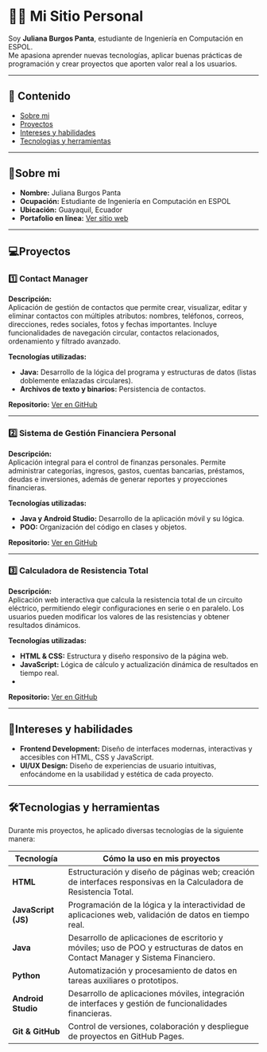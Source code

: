 # 👩‍💻 Mi Sitio Personal

Soy **Juliana Burgos Panta**, estudiante de Ingeniería en Computación en ESPOL.  
Me apasiona aprender nuevas tecnologías, aplicar buenas prácticas de programación y crear proyectos que aporten valor real a los usuarios.

---

## 📌 Contenido
* [Sobre mi](#sobre-mi)
* [Proyectos](#proyectos) 
* [Intereses y habilidades](#intereses-y-habilidades)
* [Tecnologias y herramientas](#tecnologias-y-herramientas)

---

## 📝Sobre mi
- **Nombre:** Juliana Burgos Panta  
- **Ocupación:** Estudiante de Ingeniería en Computación en ESPOL  
- **Ubicación:** Guayaquil, Ecuador  
- **Portafolio en línea:** [Ver sitio web](https://juzjuz10.github.io/Juzjuz10/)  

---


## 💻Proyectos 

### 1️⃣ Contact Manager
**Descripción:**  
Aplicación de gestión de contactos que permite crear, visualizar, editar y eliminar contactos con múltiples atributos: nombres, teléfonos, correos, direcciones, redes sociales, fotos y fechas importantes. Incluye funcionalidades de navegación circular, contactos relacionados, ordenamiento y filtrado avanzado.  

**Tecnologías utilizadas:**  
- **Java:** Desarrollo de la lógica del programa y estructuras de datos (listas doblemente enlazadas circulares).  
- **Archivos de texto y binarios:** Persistencia de contactos.  

**Repositorio:** [Ver en GitHub](https://github.com/DanRCM/ContactManager.git)  

---

### 2️⃣ Sistema de Gestión Financiera Personal
**Descripción:**  
Aplicación integral para el control de finanzas personales. Permite administrar categorías, ingresos, gastos, cuentas bancarias, préstamos, deudas e inversiones, además de generar reportes y proyecciones financieras.  

**Tecnologías utilizadas:**  
- **Java y Android Studio:** Desarrollo de la aplicación móvil y su lógica.  
- **POO:** Organización del código en clases y objetos.  

**Repositorio:** [Ver en GitHub](https://github.com/raydan90s/PROYECTOSEGUNDOPARCIAL.git)  

---

### 3️⃣ Calculadora de Resistencia Total
**Descripción:**  
Aplicación web interactiva que calcula la resistencia total de un circuito eléctrico, permitiendo elegir configuraciones en serie o en paralelo. Los usuarios pueden modificar los valores de las resistencias y obtener resultados dinámicos.  

**Tecnologías utilizadas:**  
- **HTML & CSS:** Estructura y diseño responsivo de la página web.  
- **JavaScript:** Lógica de cálculo y actualización dinámica de resultados en tiempo real.  
-
**Repositorio:** [Ver en GitHub](https://github.com/eimmy-o/fesd-pagina-resistencias.git)  

---

## 🎨Intereses y habilidades
- **Frontend Development:** Diseño de interfaces modernas, interactivas y accesibles con HTML, CSS y JavaScript.  
- **UI/UX Design:** Diseño de experiencias de usuario intuitivas, enfocándome en la usabilidad y estética de cada proyecto.  

---


## 🛠️Tecnologias y herramientas
Durante mis proyectos, he aplicado diversas tecnologías de la siguiente manera:  

| Tecnología | Cómo la uso en mis proyectos |
|------------|-----------------------------|
| **HTML** | Estructuración y diseño de páginas web; creación de interfaces responsivas en la Calculadora de Resistencia Total. |
| **JavaScript (JS)** | Programación de la lógica y la interactividad de aplicaciones web, validación de datos en tiempo real. |
| **Java** | Desarrollo de aplicaciones de escritorio y móviles; uso de POO y estructuras de datos en Contact Manager y Sistema Financiero. |
| **Python** | Automatización y procesamiento de datos en tareas auxiliares o prototipos. |
| **Android Studio** | Desarrollo de aplicaciones móviles, integración de interfaces y gestión de funcionalidades financieras. |
| **Git & GitHub** | Control de versiones, colaboración y despliegue de proyectos en GitHub Pages. |
